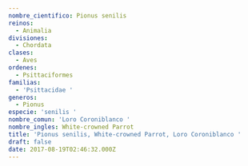 ```yaml
---
nombre_cientifico: Pionus senilis
reinos:
  - Animalia
divisiones:
  - Chordata
clases:
  - Aves
ordenes:
  - Psittaciformes
familias:
  - 'Psittacidae '
generos:
  - Pionus
especie: 'senilis '
nombre_comun: 'Loro Coroniblanco '
nombre_ingles: White-crowned Parrot
title: 'Pionus senilis, White-crowned Parrot, Loro Coroniblanco '
draft: false
date: 2017-08-19T02:46:32.000Z
---
```


